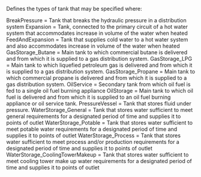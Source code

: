 ﻿Defines the types of tank that may be specified where: 

BreakPressure =	 Tank that breaks the hydraulic pressure in a distribution system
Expansion =	 Tank, connected to the primary circuit of a hot water system that accommodates increase in volume of the water when heated
FeedAndExpansion =	 Tank that supplies cold water to a hot water system and also accommodates increase in volume of the water when heated
GasStorage_Butane =	 Main tank to which commercial butane is delivered and from which it is supplied to a gas distribution system.
GasStorage_LPG =	 Main tank to which liquefied petroleum gas is delivered and from which it is supplied to a gas distribution system.
GasStorage_Propane =	 Main tank to which commercial propane is delivered and from which it is supplied to a gas distribution system.
OilService =	 Secondary tank from which oil fuel is fed to a single oil fuel burning appliance
OilStorage =	 Main tank to which oil fuel is delivered and from which it is supplied to an oil fuel burning appliance or oil service tank.
PressureVessel =  Tank that stores fluid under pressure.
WaterStorage_General =	 Tank that stores water sufficient to meet general requirements for a designated period of time and supplies it to points of outlet
WaterStorage_Potable =	 Tank that stores water sufficient to meet potable water requirements for a designated period of time and supplies it to points of outlet
WaterStorage_Process =	 Tank that stores water sufficient to meet process and/or production requirements for a designated period of time and supplies it to points of outlet
WaterStorage_CoolingTowerMakeup =	 Tank that stores water sufficient to meet cooling tower make up water requirements for a designated period of time and supplies it to points of outlet
